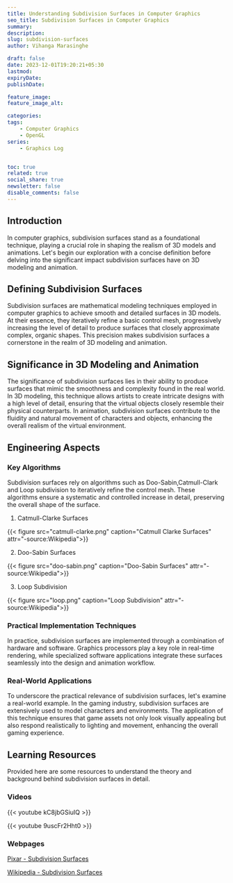 ```yaml
---
title: Understanding Subdivision Surfaces in Computer Graphics
seo_title: Subdivision Surfaces in Computer Graphics
summary: 
description: 
slug: subdivision-surfaces
author: Vihanga Marasinghe

draft: false
date: 2023-12-01T19:20:21+05:30
lastmod: 
expiryDate: 
publishDate: 

feature_image: 
feature_image_alt: 

categories:
tags:
    - Computer Graphics
    - OpenGL
series: 
    - Graphics Log


toc: true
related: true
social_share: true
newsletter: false
disable_comments: false
---
```


## Introduction

In computer graphics, subdivision surfaces stand as a foundational technique, playing a crucial role in shaping the realism of 3D models and animations. Let's begin our exploration with a concise definition before delving into the significant impact subdivision surfaces have on 3D modeling and animation.

## Defining Subdivision Surfaces

Subdivision surfaces are mathematical modeling techniques employed in computer graphics to achieve smooth and detailed surfaces in 3D models. At their essence, they iteratively refine a basic control mesh, progressively increasing the level of detail to produce surfaces that closely approximate complex, organic shapes. This precision makes subdivision surfaces a cornerstone in the realm of 3D modeling and animation.

## Significance in 3D Modeling and Animation

The significance of subdivision surfaces lies in their ability to produce surfaces that mimic the smoothness and complexity found in the real world. In 3D modeling, this technique allows artists to create intricate designs with a high level of detail, ensuring that the virtual objects closely resemble their physical counterparts. In animation, subdivision surfaces contribute to the fluidity and natural movement of characters and objects, enhancing the overall realism of the virtual environment.

## Engineering Aspects

### Key Algorithms

Subdivision surfaces rely on algorithms such as Doo-Sabin,Catmull-Clark and Loop subdivision to iteratively refine the control mesh. These algorithms ensure a systematic and controlled increase in detail, preserving the overall shape of the surface.

1. Catmull-Clarke Surfaces

{{< figure src="catmull-clarke.png" caption="Catmull Clarke Surfaces" attr="-source:Wikipedia">}}

2. Doo-Sabin Surfaces

{{< figure src="doo-sabin.png" caption="Doo-Sabin Surfaces" attr="-source:Wikipedia">}}

3. Loop Subdivision

{{< figure src="loop.png" caption="Loop Subdivision" attr="-source:Wikipedia">}}

### Practical Implementation Techniques

In practice, subdivision surfaces are implemented through a combination of hardware and software. Graphics processors play a key role in real-time rendering, while specialized software applications integrate these surfaces seamlessly into the design and animation workflow.

### Real-World Applications

To underscore the practical relevance of subdivision surfaces, let's examine a real-world example. In the gaming industry, subdivision surfaces are extensively used to model characters and environments. The application of this technique ensures that game assets not only look visually appealing but also respond realistically to lighting and movement, enhancing the overall gaming experience.


## Learning Resources

Provided here are some resources to understand the theory and background behind subdivision surfaces in detail.

### Videos

{{< youtube kC8jbGSiuIQ >}}

{{< youtube 9uscFr2Hht0 >}}

### Webpages

[Pixar - Subdivision Surfaces](https://graphics.pixar.com/opensubdiv/docs/subdivision_surfaces.html)

[Wikipedia - Subdivision Surfaces](https://en.wikipedia.org/wiki/Subdivision_surface)
